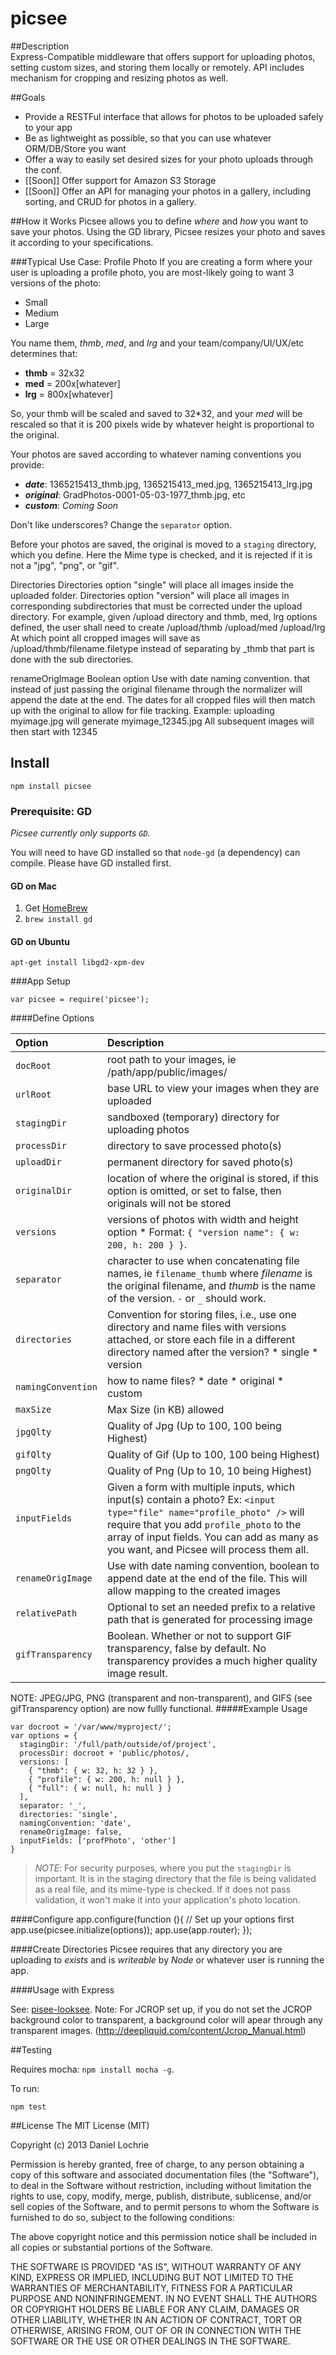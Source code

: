 picsee
=================

##Description  
Express-Compatible middleware that offers support for uploading photos, setting custom sizes, and 
storing them locally or remotely. API includes mechanism for cropping and resizing photos as well. 

##Goals

* Provide a RESTFul interface that allows for photos to be uploaded safely to your app
* Be as lightweight as possible, so that you can use whatever ORM/DB/Store you want
* Offer a way to easily set desired sizes for your photo uploads through the conf.
* [[Soon]] Offer support for Amazon S3 Storage
* [[Soon]] Offer an API for managing your photos in a gallery, including sorting, and CRUD for photos
in a gallery.

##How it Works
Picsee allows you to define _where_ and _how_ you want to save your photos. Using the GD library,
Picsee resizes your photo and saves it according to your specifications.

###Typical Use Case: Profile Photo
If you are creating a form where your user is uploading a profile photo, you are most-likely
going to want 3 versions of the photo:

* Small
* Medium
* Large

You name them, _thmb_, _med_, and _lrg_ and your team/company/UI/UX/etc determines that:

* **thmb** = 32x32
* **med** = 200x[whatever]
* **lrg** = 800x[whatever] 

So, your thmb will be scaled and saved to 32*32, and your _med_ will be rescaled so that it is 200 pixels wide by whatever height is proportional to the original.

Your photos are saved according to whatever naming conventions you provide:

* **_date_**: 1365215413_thmb.jpg, 1365215413_med.jpg, 1365215413_lrg.jpg
* **_original_**: GradPhotos-0001-05-03-1977_thmb.jpg, etc
* **_custom_**: _Coming Soon_

Don't like underscores? Change the `separator` option.

Before your photos are saved, the original is moved to a `staging` directory, 
which you define. Here the Mime type is checked, and it is rejected if it is not
a "jpg", "png", or "gif". 

Directories
Directories option "single" will place all images inside the uploaded folder.
Directories option "version" will place all images in corresponding subdirectories that must be corrected under the upload directory.
For example, given /upload directory and thmb, med, lrg options defined, the user shall need to create /upload/thmb /upload/med /upload/lrg
At which point all cropped images will save as /upload/thmb/filename.filetype instead of separating by _thmb that part is done with the sub directories.

renameOrigImage
Boolean option 
Use with date naming convention.
that instead of just passing the original filename through the normalizer will append the date at the end.
The dates for all cropped files will then match up with the original to allow for file tracking.
Example:
uploading myimage.jpg will generate myimage_12345.jpg
All subsequent images will then start with 12345


## Install

    npm install picsee

### Prerequisite: GD  

_Picsee currently only supports `GD`._

You will need to have GD installed so that `node-gd` (a dependency) can compile. Please have GD installed first.

#### GD on Mac  
1. Get [HomeBrew](http://mxcl.github.io/homebrew/)
2. `brew install gd`

#### GD on Ubuntu
    apt-get install libgd2-xpm-dev

###App Setup

    var picsee = require('picsee');

####Define Options

| Option     | Description  |
| :--------------| :------------ |
| `docRoot` | root path to your images, ie /path/app/public/images/
| `urlRoot` | base URL to view your images when they are uploaded
| `stagingDir` | sandboxed (temporary) directory for uploading photos
| `processDir` | directory to save processed photo(s)
| `uploadDir` | permanent directory for saved photo(s)
| `originalDir` | location of where the original is stored, if this option is omitted, or set to false, then originals will not be stored
| `versions` | versions of photos with width and height option * Format: `{ "version name": { w: 200, h: 200 } }`.
| `separator` | character to use when concatenating file names, ie `filename_thumb` where _filename_ is the original filename, and _thumb_ is the name of the version. `-` or `_` should work.
| `directories` | Convention for storing files, i.e., use one directory and name files with versions attached, or store each file in a different directory named after the version? * single * version 
| `namingConvention` | how to name files? * date * original * custom
| `maxSize` | Max Size (in KB) allowed
| `jpgQlty` | Quality of Jpg (Up to 100, 100 being Highest)
| `gifQlty` | Quality of Gif (Up to 100, 100 being Highest)
| `pngQlty` | Quality of Png (Up to 10, 10 being Highest)
| `inputFields` | Given a form with multiple inputs, which input(s) contain a photo?  Ex: `<input type="file" name="profile_photo" />` will require that you add `profile_photo` to the array of input fields. You can add as many as you want, and Picsee will process them all.
| `renameOrigImage` | Use with date naming convention, boolean to append date at the end of the file. This will allow mapping to the created images
| `relativePath` | Optional to set an needed prefix to a relative path that is generated for processing image
| `gifTransparency` | Boolean. Whether or not to support GIF transparency, false by default. No transparency provides a much higher quality image result.

NOTE: JPEG/JPG, PNG (transparent and non-transparent), and GIFS (see gifTransparency option) are now fullly functional.
#####Example Usage

    var docroot = '/var/www/myproject/';
    var options = {
      stagingDir: '/full/path/outside/of/project',
      processDir: docroot + 'public/photos/,
      versions: [  
        { "thmb": { w: 32, h: 32 } },   
        { "profile": { w: 200, h: null } },  
        { "full": { w: null, h: null } }  
      ],
      separator: '_',  
      directories: 'single',
      namingConvention: 'date',
	  renameOrigImage: false,
      inputFields: ['profPhoto', 'other']
    }

> *NOTE*: For security purposes, where you put the `stagingDir` is important. It is in the staging directory 
> that the file is being validated as a real file, and its mime-type is checked. If it does not pass validation,
> it won't make it into your application's photo location. 

####Configure
    app.configure(function (){
      // Set up your options first
      app.use(picsee.initialize(options));
      app.use(app.router);
    });

####Create Directories
Picsee requires that any directory you are uploading to _exists_ and is _writeable_ by _Node_ or whatever user is running the app. 

####Usage with Express

See: [pisee-looksee](https://github.com/dlochrie/picsee-looksee).
Note: For JCROP set up, if you do not set the JCROP background color to transparent, a background color will apear through any transparent images.
(http://deepliquid.com/content/Jcrop_Manual.html)

##Testing

Requires mocha: `npm install mocha -g`.

To run:

    npm test

##License
The MIT License (MIT)

Copyright (c) 2013 Daniel Lochrie

Permission is hereby granted, free of charge, to any person obtaining a copy of this software and associated documentation files (the "Software"), to deal in the Software without restriction, including without limitation the rights to use, copy, modify, merge, publish, distribute, sublicense, and/or sell copies of the Software, and to permit persons to whom the Software is furnished to do so, subject to the following conditions:

The above copyright notice and this permission notice shall be included in all copies or substantial portions of the Software.

THE SOFTWARE IS PROVIDED "AS IS", WITHOUT WARRANTY OF ANY KIND, EXPRESS OR IMPLIED, INCLUDING BUT NOT LIMITED TO THE WARRANTIES OF MERCHANTABILITY, FITNESS FOR A PARTICULAR PURPOSE AND NONINFRINGEMENT. IN NO EVENT SHALL THE AUTHORS OR COPYRIGHT HOLDERS BE LIABLE FOR ANY CLAIM, DAMAGES OR OTHER LIABILITY, WHETHER IN AN ACTION OF CONTRACT, TORT OR OTHERWISE, ARISING FROM, OUT OF OR IN CONNECTION WITH THE SOFTWARE OR THE USE OR OTHER DEALINGS IN THE SOFTWARE.
